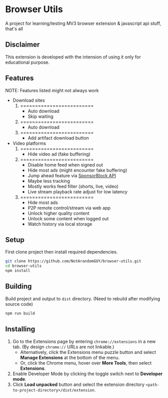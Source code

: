 # Browser Utils

A project for learning/testing MV3 browser extension & javascript api stuff,
that's all

## Disclaimer

This extension is developed with the intension of using it only for educational
purpose.

## Features

NOTE: Features listed might not always work

- Download sites
  1. =========================
     - Auto download
     - Skip waiting
  2. =========================
     - Auto download
  3. =========================
     - Add artifact download button
- Video platforms
  1. =========================
     - Hide video ad (fake buffering)
  2. =========================
     - Disable home feed when signed out
     - Hide most ads (might encounter fake buffering)
     - Jump ahead feature via [SponsorBlock API](https://sponsor.ajay.app/)
     - Maybe less tracking
     - Mostly works feed filter (shorts, live, video)
     - Live stream playback rate adjust for low latency
  3. =========================
     - Hide most ads
     - P2P remote control/stream via web app
     - Unlock higher quality content
     - Unlock some content when logged out
     - Watch history via local storage

## Setup

First clone project then install required dependencies.

```bash
git clone https://github.com/NotArandomGUY/browser-utils.git
cd browser-utils
npm install
```

## Building

Build project and output to `dist` directory. (Need to rebuild after modifying
source code)

```bash
npm run build
```

## Installing

1. Go to the Extensions page by entering `chrome://extensions` in a new tab. (By
   design `chrome://` URLs are not linkable.)
   - Alternatively, click the Extensions menu puzzle button and select **Manage
     Extensions** at the bottom of the menu.
   - Or, click the Chrome menu, hover over **More Tools**, then select
     **Extensions**.
2. Enable Developer Mode by clicking the toggle switch next to **Developer
   mode**.
3. Click **Load unpacked** button and select the extension directory
   `<path-to-project-directory>/dist/extension`.
